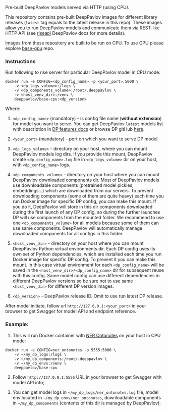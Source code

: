 Pre-built DeepPavlov models served via HTTP (using CPU).



This repository contains pre-built DeepPavlov images for different library releases (`latest` tag equals to the latest
release in this repo). These images allow you to run DeepPavlov models and communicate them via REST-like HTTP API
(see [riseapi](http://docs.deeppavlov.ai/en/master/integrations/rest_api.html) DeepPavlov docs for more details).

Images from these repository are built to be run on CPU. To use GPU please explore
[base-gpu](https://hub.docker.com/r/deeppavlov/base-gpu) repo.

### Instructions

Run following to rise server for particular DeepPavlov model in CPU mode:
```
docker run -e CONFIG=<dp_config_name> -p <your_port>:5000 \
    -v <dp_logs_volume>:/logs \
    -v <dp_components_volume>:/root/.deeppavlov \
    -v <host_venv_dir>:/venv \
    deeppavlov/base-cpu:<dp_version>
```

Where:

1. `<dp_config_name>` (mandatory) - is config file name (**without extension**) for model you want to serve. You can get DeepPavlov
`latest` models list with description in [DP features docs](http://docs.deeppavlov.ai/en/master/features/overview.html)
or browse DP gitHub [here](https://github.com/deepmipt/DeepPavlov/tree/master/deeppavlov/configs).

2. `<your_port>` (mandatory) - port on which you want to serve DP model.

3. `<dp_logs_volume>` - directory on your host, where you can mount DeepPavlov models log dirs. If you provide this mount,
DeepPavlov create `<dp_config_name>.log` file in `<dp_logs_volume>` dir on your host, with `<dp_config_name>` logs.

4. `<dp_components_volume>` - directory on your host where you can mount DeepPavlov downloaded components dir.
Most of DeepPavlov models use downloadable components (pretrained model pickles, embeddings...) which are downloaded from our
servers. To prevent downloading components (some of them are quite heavy) each time you run Docker image for specific DP
config, you can make this mount. If you do it, DeepPavlov will store in this dir components downloaded during the first 
launch of any DP config, so during the further launches DP will use components from the mounted folder. We recommend to
use one `<dp_components_volume>` for all models because some of them can use same components. DeepPavlov will automatically
manage downloaded components for all configs in this folder.

5. `<host_venv_dir>` - directory on your host where you can mount DeepPavlov Python virtual environments dir. Each DP
config uses its own set of Python dependencies, which are installed each time you run Docker image for specific DP
config. To prevent it you can make this mount. In this case virtual environment for each `<dp_config_name>` will be saved
in the `<host_venv_dir>/<dp_config_name>` dir for subsequent reuse with this config. Same model config can use different
dependencies in different DeepPavlov versions so be sure not to use same `<host_venv_dir>` for different DP version images.

6. `<dp_version>` - DeepPavlov release ID. Omit to use run latest DP release.

After model initiate, follow url `http://127.0.0.1:<your_port>` in your browser to get Swagger for model API and endpoint reference.

### Example:
1. This will run Docker container with [NER Ontonotes](http://docs.deeppavlov.ai/en/master/features/overview.html#ner-model-docs)
on your host in CPU mode: 

```
docker run -e CONFIG=ner_ontonotes -p 5555:5000 \
    -v ~/my_dp_logs:/logs \
    -v ~/my_dp_components:/root/.deeppavlov \
    -v ~/my_dp_envs:/venv \
    deeppavlov/base-cpu
```

2. Follow `http://127.0.0.1:5555` URL in your browser to get Swagger with model API info;

3. You can get model logs in `~/my_dp_logs/ner_ontonotes.log` file, model env located in `~/my_dp_envs/ner_ontonotes`,
downloadable components in `~/my_dp_components` (contents of this dir is managed by DeepPavlov).